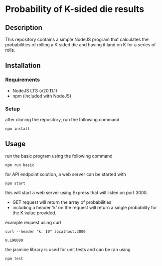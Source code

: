 # Probability of K-sided die results

## Description

This repository contains a simple NodeJS program that calculates the probabilities of rolling a K-sided die and having it land on K for a series of rolls.

## Installation

### Requirements

- NodeJS LTS (v20.11.1)
- npm (included with NodeJS)

### Setup

after cloning the repository, run the following command

```console
npm install
```

## Usage

run the basic program using the following command

```console
npm run basic
```

for API endpoint solution, a web server can be started with

```console
npm start
```

this will start a web server using Express that will listen on port 3000.

- GET request will return the array of probabilities
- including a header 'k' on the request will return a single probability for the K value provided.

example request using curl

```console
curl --header "k: 10" localhost:3000

0.190000
```

the jasmine library is used for unit tests and can be ran using

```console
npm test
```
